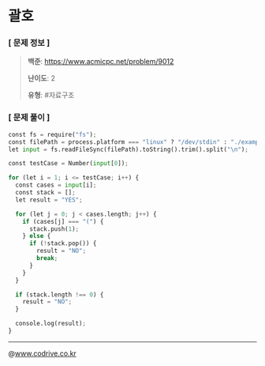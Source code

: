 # 괄호

### [ 문제 정보 ]
> **백준**: https://www.acmicpc.net/problem/9012
> 
> **난이도**: 2
>
> **유형**: #자료구조


### [ 문제 풀이 ]
```Python
const fs = require("fs");
const filePath = process.platform === "linux" ? "/dev/stdin" : "./example.txt";
let input = fs.readFileSync(filePath).toString().trim().split("\n");

const testCase = Number(input[0]);

for (let i = 1; i <= testCase; i++) {
  const cases = input[i];
  const stack = [];
  let result = "YES";

  for (let j = 0; j < cases.length; j++) {
    if (cases[j] === "(") {
      stack.push(1);
    } else {
      if (!stack.pop()) {
        result = "NO";
        break;
      }
    }
  }

  if (stack.length !== 0) {
    result = "NO";
  }

  console.log(result);
}
```


---
@www.codrive.co.kr